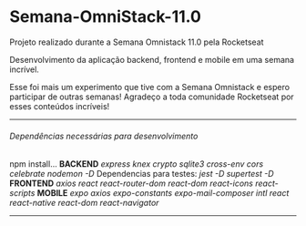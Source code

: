 # Semana-OmniStack-11.0
Projeto realizado durante a Semana Omnistack 11.0 pela Rocketseat

Desenvolvimento da aplicação backend, frontend e mobile em uma semana incrível.

Esse foi mais um experimento que tive com a Semana Omnistack e espero participar de outras semanas!
Agradeço a toda comunidade Rocketseat por esses conteúdos incríveis!

-----------------------------------------------------

###### Dependências necessárias para desenvolvimento

npm install...
**BACKEND**
    *express*
    *knex*
    *crypto*
    *sqlite3*
    *cross-env*
    *cors*
    *celebrate*
    *nodemon -D*
Dependencias para testes:
    *jest -D*
    *supertest -D*
**FRONTEND**
    *axios*
    *react*
    *react-router-dom*
    *react-dom*
    *react-icons*
    *react-scripts*
**MOBILE**
    *expo*
    *axios*
    *expo-constants*
    *expo-mail-composer*
    *intl*
    *react*
    *react-native*
    *react-dom*
    *react-navigator*

------------------------------------------------------

